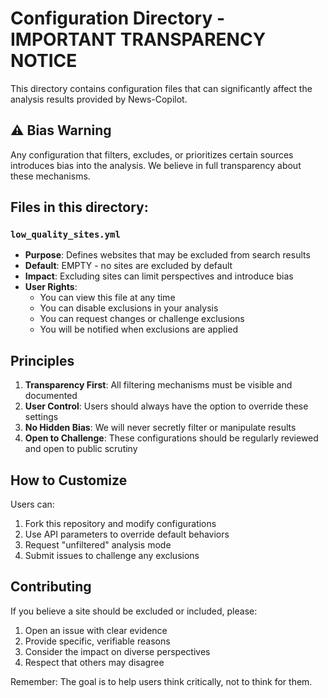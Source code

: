 # Configuration Directory - IMPORTANT TRANSPARENCY NOTICE

This directory contains configuration files that can significantly affect the analysis results provided by News-Copilot.

## ⚠️ Bias Warning

Any configuration that filters, excludes, or prioritizes certain sources introduces bias into the analysis. We believe in full transparency about these mechanisms.

## Files in this directory:

### `low_quality_sites.yml`
- **Purpose**: Defines websites that may be excluded from search results
- **Default**: EMPTY - no sites are excluded by default
- **Impact**: Excluding sites can limit perspectives and introduce bias
- **User Rights**: 
  - You can view this file at any time
  - You can disable exclusions in your analysis
  - You can request changes or challenge exclusions
  - You will be notified when exclusions are applied

## Principles

1. **Transparency First**: All filtering mechanisms must be visible and documented
2. **User Control**: Users should always have the option to override these settings
3. **No Hidden Bias**: We will never secretly filter or manipulate results
4. **Open to Challenge**: These configurations should be regularly reviewed and open to public scrutiny

## How to Customize

Users can:
1. Fork this repository and modify configurations
2. Use API parameters to override default behaviors
3. Request "unfiltered" analysis mode
4. Submit issues to challenge any exclusions

## Contributing

If you believe a site should be excluded or included, please:
1. Open an issue with clear evidence
2. Provide specific, verifiable reasons
3. Consider the impact on diverse perspectives
4. Respect that others may disagree

Remember: The goal is to help users think critically, not to think for them.